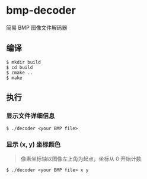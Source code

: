# bmp-decoder

简易 BMP 图像文件解码器

## 编译

```shell
$ mkdir build
$ cd build
$ cmake ..
$ make
```

## 执行

### 显示文件详细信息

```shell
$ ./decoder <your BMP file>
```

### 显示 (x, y) 坐标颜色

> 像素坐标轴以图像左上角为起点，坐标从 0 开始计数

```shell
$ ./decoder <your BMP file> x y
```
